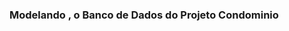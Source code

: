 
### Modelando , o Banco de Dados do Projeto Condominio
[](https://github.com/Erick-SouDev/modelo_conceitual-/assets/139890795/52aa8ca1-3911-4469-a278-d148257afd43)
